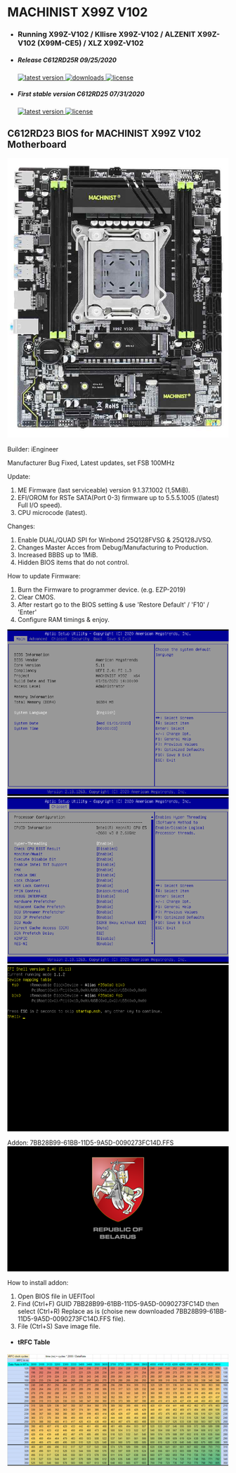 # MACHINIST X99Z V102
* ### Running X99Z-V102 / Kllisre X99Z-V102 / ALZENIT X99Z-V102 (X99M-CE5) / XLZ X99Z-V102
* ##### Release C612RD25R 09/25/2020
    <a href="https://github.com/BIOS-iEngineer/MACHINIST-X99ZV102/releases/latest">
        <img src="https://img.shields.io/github/release/BIOS-iEngineer/MACHINIST-X99ZV102.svg?style=for-the-badge&logo=appveyor" alt="latest version"/>
    </a>
    <a href="https://github.com/BIOS-iEngineer/MACHINIST-X99ZV102/releases">
        <img src="https://img.shields.io/github/downloads/BIOS-iEngineer/MACHINIST-X99ZV102/total.svg?style=for-the-badge&logo=appveyor" alt="downloads"/>
    </a>
    <a href="https://github.com/BIOS-iEngineer/MACHINIST-X99ZV102/blob/master/License">
        <img src="https://img.shields.io/github/license/BIOS-iEngineer/MACHINIST-X99ZV102.svg?style=for-the-badge&logo=appveyor" alt="license"/>
    </a>
* ##### First stable version C612RD25 07/31/2020
    <a href="https://github.com/BIOS-iEngineer/MACHINIST-X99ZV102/raw/0bc383519511f6c650b7bde02f85b662c3f0861d/C612RD23.BIN">
        <img src="https://img.shields.io/github/release/BIOS-iEngineer/MACHINIST-X99ZV102.svg?style=for-the-badge&logo=appveyor" alt="latest version"/>
    </a>
    <a href="https://github.com/BIOS-iEngineer/MACHINIST-X99ZV102/blob/master/License">
        <img src="https://img.shields.io/github/license/BIOS-iEngineer/MACHINIST-X99ZV102.svg?style=for-the-badge&logo=appveyor" alt="license"/>
    </a>

## C612RD23 BIOS for MACHINIST X99Z V102 Motherboard
  
![X99Z-V102 Motherboard](Motherboard.PNG)
  
  Builder: iEngineer
  
  Manufacturer Bug Fixed, Latest updates, set FSB 100MHz
  
  Update:
1) ME Firmware (last serviceable) version 9.1.37.1002 (1,5MiB).
2) EFI/OROM for RSTe SATA(Port 0-3) firmware up to 5.5.5.1005 ((latest) Full I/O speed).
3) CPU microcode (latest).

  Changes:
1) Enable DUAL/QUAD SPI for Winbond 25Q128FVSG & 25Q128JVSQ.
2) Changes Master Acces from Debug/Manufacturing to Production.
3) Increased BBBS up to 1MiB.
4) Hidden BIOS items that do not control.

  How to update Firmware:
1) Burn the Firmware to programmer device. (e.g. EZP-2019)
2) Clear CMOS.
3) After restart go to the BIOS setting & use 'Restore Default' / 'F10' / 'Enter'
4) Configure RAM timings & enjoy.
  
![Main C612RD23 BIOS](MAIN.png)
![C612RD23 BIOS for MACHINIST X99Z V102 Motherboard 07/31/2020](CPU.png)
![UEFI Shell 2.40 C612RD23 BIOS](SHELL.png)

Addon: 7BB28B99-61BB-11D5-9A5D-0090273FC14D.FFS
![Belarus Edition](BELARUS-EDITION.png)

  How to install addon:
1) Open BIOS file in UEFITool
2) Find (Ctrl+F) GUID 7BB28B99-61BB-11D5-9A5D-0090273FC14D then select (Ctrl+R) Replace as is (choise new downloaded  7BB28B99-61BB-11D5-9A5D-0090273FC14D.FFS file).
3) File (Ctrl+S) Save image file.

* #### tRFC Table
![tRFC Table](tRFC-Table.png)
